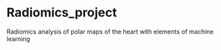 # Radiomics_project
Radiomics analysis of polar maps of the heart with elements of machine learning

